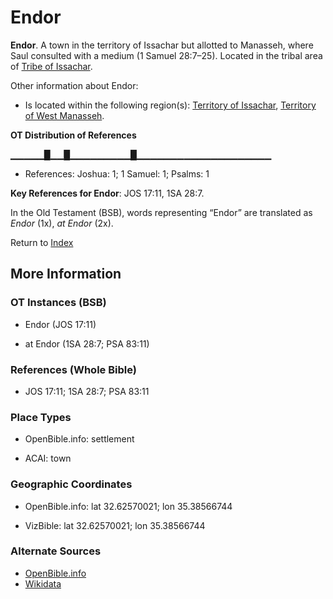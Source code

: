 # Endor
**Endor**. 
A town in the territory of Issachar but allotted to Manasseh, where Saul consulted with a medium (1 Samuel 28:7–25). 
Located in the tribal area of [Tribe of Issachar](../../../groups/md/acai/Issachar.md). 




Other information about Endor:


* Is located within the following region(s): 
[Territory of Issachar](TerritoryOfIssachar.md), [Territory of West Manasseh](TerritoryOfWestManasseh.md). 


**OT Distribution of References**

▁▁▁▁▁█▁▁█▁▁▁▁▁▁▁▁▁█▁▁▁▁▁▁▁▁▁▁▁▁▁▁▁▁▁▁▁▁
* References: Joshua: 1; 1 Samuel: 1; Psalms: 1



**Key References for Endor**: 
JOS 17:11, 1SA 28:7. 


In the Old Testament (BSB), words representing “Endor” are translated as 
*Endor* (1x), *at Endor* (2x). 




Return to [Index](00-Index.md)

## More Information

### OT Instances (BSB)

* Endor (JOS 17:11)

* at Endor (1SA 28:7; PSA 83:11)



### References (Whole Bible)

* JOS 17:11; 1SA 28:7; PSA 83:11


### Place Types

* OpenBible.info: settlement

* ACAI: town



### Geographic Coordinates

* OpenBible.info: lat 32.62570021; lon 35.38566744

* VizBible: lat 32.62570021; lon 35.38566744



### Alternate Sources

* [OpenBible.info](https://www.openbible.info/geo/ancient/aca444b)
* [Wikidata](http://www.wikidata.org/entity/Q431722)



